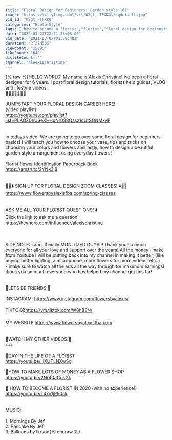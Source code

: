 ```yaml
---
title: "Floral Design for Beginners! Garden style 101"
image: "https:\/\/i.ytimg.com\/vi\/W2gt_-TFXKQ\/hqdefault.jpg"
vid_id: "W2gt_-TFXKQ"
categories: "Howto-Style"
tags: ["how to become a florist","florist","floral design for beginners"]
date: "2022-01-27T22:21:23+03:00"
vid_date: "2021-03-02T01:38:48Z"
duration: "PT27M56S"
viewcount: "15895"
likeCount: "648"
dislikeCount: ""
channel: "Aleexischristine"
---
```

{% raw %}HELLO WORLD! My name is Alexis Christine! Ive been a floral designer for 6 years. I post floral design tutorials, florists help guides, VLOG and lifestyle videos!<br />🌸🌸🌸🌸🌸🌸🌸<br /><br />JUMPSTART YOUR FLORAL DESIGN CAREER HERE!<br />(video playlist)<br /><a rel="nofollow" target="blank" href="https://youtube.com/playlist?list=PLKOZ0hUSeXHHuNr038Qssz1cUrSGNMxyF">https://youtube.com/playlist?list=PLKOZ0hUSeXHHuNr038Qssz1cUrSGNMxyF</a><br /><br /><br />In todays video: We are going to go over some floral design for beginners basics! I will teach you how to choose your vase, tips and tricks on choosing your colors and flowers and lastly, how to design a beautiful garden style arrangement using everyday flowers!<br /><br />Florist flower Identification Paperback Book<br /><a rel="nofollow" target="blank" href="https://amzn.to/2YNx3j8">https://amzn.to/2YNx3j8</a><br /><br /><br />🌸🌸⬇️ SIGN UP FOR FLORAL DESIGN ZOOM CLASSES! ⬇️🌸🌸<br /><a rel="nofollow" target="blank" href="https://www.flowersbyalexisfba.com/spring-classes">https://www.flowersbyalexisfba.com/spring-classes</a><br /><br /><br />ASK ME ALL YOUR FLORIST QUESTIONS! ⬇️<br />Click the link to ask me a question! <a rel="nofollow" target="blank" href="https://heyhero.com/influencer/alexischristine">https://heyhero.com/influencer/alexischristine</a><br /><br /><br /><br />SIDE NOTE: I am officially MONITIZED GUYS!!! Thank you so much everyone for all your love and support over the years! All the money I make from Youtube I will be putting back into my channel in making it better, (like buying better lighting, a microphone, more flowers for more videos! etc..) <br />- make sure to watch all the ads all the way through for maximum earnings! thank you so much everyone who has helped my channel get this far! <br /><br /><br />🌸LETS BE FRIENDS  🌸<br /><br />INSTAGRAM: <a rel="nofollow" target="blank" href="https://www.instagram.com/flowersbyalexis/">https://www.instagram.com/flowersbyalexis/</a><br /><br />TIKTOK⌚️<a rel="nofollow" target="blank" href="https://vm.tiktok.com/W8nBEN/">https://vm.tiktok.com/W8nBEN/</a><br /><br />MY WEBSITE <a rel="nofollow" target="blank" href="https://www.flowersbyalexisfba.com">https://www.flowersbyalexisfba.com</a><br /><br /><br />🌸WATCH MY OTHER VIDEOS!🌸<br />⤵️⤵️⤵️<br /><br />🌸DAY IN THE LIFE OF A FLORIST<br /><a rel="nofollow" target="blank" href="https://youtu.be/_iXUTLNXwSg">https://youtu.be/_iXUTLNXwSg</a><br /><br />🌸HOW TO MAKE LOTS OF MONEY AS A FLOWER SHOP<br /><a rel="nofollow" target="blank" href="https://youtu.be/2Nr40JGukGk">https://youtu.be/2Nr40JGukGk</a><br /><br />🌸 HOW TO BECOME A FLORIST IN 2020 (with no experience!)<br /><a rel="nofollow" target="blank" href="https://youtu.be/L47v1jP50sk">https://youtu.be/L47v1jP50sk</a><br /><br /><br />MUSIC:<br /><br />1. Mornings By Jef<br />2. Pancake By Jef <br />3. Balloons by Ikrson{% endraw %}

